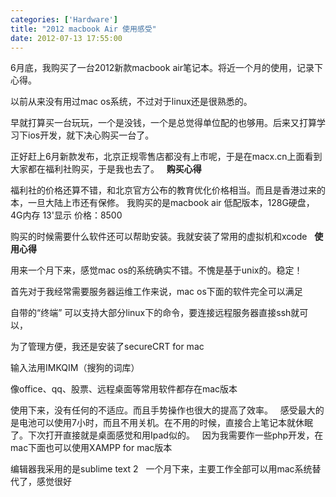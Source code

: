 ```yaml
---
categories: ['Hardware']
title: "2012 macbook Air 使用感受"
date: 2012-07-13 17:55:00
---
```

6月底，我购买了一台2012新款macbook air笔记本。将近一个月的使用，记录下心得。

以前从来没有用过mac os系统，不过对于linux还是很熟悉的。

早就打算买一台玩玩，一个是没钱，一个是总觉得单位配的也够用。后来又打算学习下ios开发，就下决心购买一台了。

正好赶上6月新款发布，北京正规零售店都没有上市呢，于是在macx.cn上面看到大家都在福利社购买，于是我也去了。
 
**购买心得**

福利社的价格还算不错，和北京官方公布的教育优化价格相当。而且是香港过来的本，一旦大陆上市还有保修。
我购买的是macbook air 低配版本，128G硬盘，4G内存 13'显示 价格：8500

购买的时候需要什么软件还可以帮助安装。我就安装了常用的虚拟机和xcode
 
**使用心得**

用来一个月下来，感觉mac os的系统确实不错。不愧是基于unix的。稳定！

首先对于我经常需要服务器运维工作来说，mac os下面的软件完全可以满足

自带的“终端” 可以支持大部分linux下的命令，要连接远程服务器直接ssh就可以，

为了管理方便，我还是安装了secureCRT for mac

输入法用IMKQIM（搜狗的词库）

像office、qq、股票、远程桌面等常用软件都存在mac版本

使用下来，没有任何的不适应。而且手势操作也很大的提高了效率。
 
感受最大的是电池可以使用7小时，而且不用关机。在不用的时候，直接合上笔记本就休眠了。下次打开直接就是桌面感觉和用Ipad似的。
 
因为我需要作一些php开发，在mac下面也可以使用XAMPP for mac版本

编辑器我采用的是sublime text 2
 
一个月下来，主要工作全部可以用mac系统替代了，感觉很好
